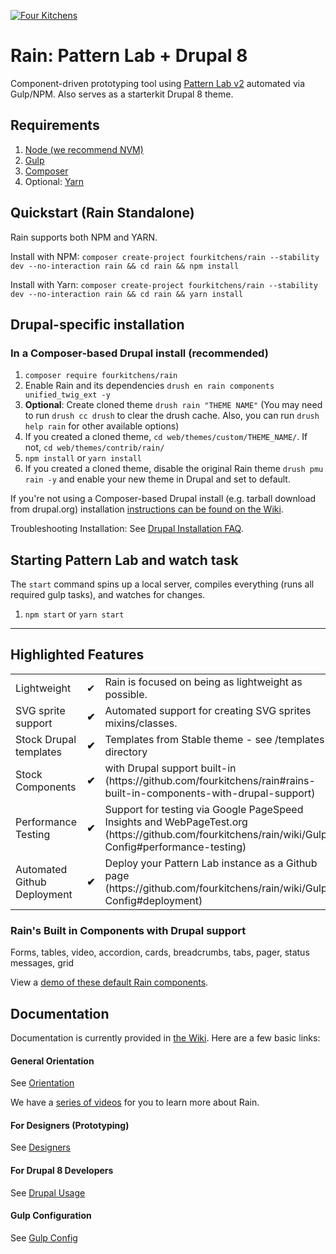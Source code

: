 [![Four Kitchens](https://img.shields.io/badge/4K-Four%20Kitchens-35AA4E.svg)](https://fourkitchens.com/)

# Rain: Pattern Lab + Drupal 8

Component-driven prototyping tool using [Pattern Lab v2](http://patternlab.io/) automated via Gulp/NPM. Also serves as a starterkit Drupal 8 theme.

## Requirements

  1. [Node (we recommend NVM)](https://github.com/creationix/nvm)
  2. [Gulp](http://gulpjs.com/)
  3. [Composer](https://getcomposer.org/)
  4. Optional: [Yarn](https://github.com/yarnpkg/yarn)

## Quickstart (Rain Standalone)
Rain supports both NPM and YARN.

Install with NPM:
`composer create-project fourkitchens/rain --stability dev --no-interaction rain && cd rain && npm install`

Install with Yarn:
`composer create-project fourkitchens/rain --stability dev --no-interaction rain && cd rain && yarn install`

## Drupal-specific installation

### In a Composer-based Drupal install (recommended)

  1. `composer require fourkitchens/rain`
  2. Enable Rain and its dependencies `drush en rain components unified_twig_ext -y`
  3. **Optional**: Create cloned theme `drush rain "THEME NAME"` (You may need to run `drush cc drush` to clear the drush cache. Also, you can run `drush help rain` for other available options)
  4. If you created a cloned theme, `cd web/themes/custom/THEME_NAME/`. If not, `cd web/themes/contrib/rain/`
  5. `npm install` or `yarn install`
  6. If you created a cloned theme, disable the original Rain theme `drush pmu rain -y` and enable your new theme in Drupal and set to default.

If you're not using a Composer-based Drupal install (e.g. tarball download from drupal.org) installation [instructions can be found on the Wiki](https://github.com/fourkitchens/rain/wiki/Installation).

Troubleshooting Installation: See [Drupal Installation FAQ](https://github.com/fourkitchens/rain/wiki/Installation#drupal-installation-faq).

## Starting Pattern Lab and watch task

The `start` command spins up a local server, compiles everything (runs all required gulp tasks), and watches for changes.

  1. `npm start` or `yarn start`

  ---

## Highlighted Features

<table><tbody>
<tr><td>Lightweight</td><td>✔</td><td>Rain is focused on being as lightweight as possible.</td></tr>
<tr><td>SVG sprite support </td><td><strong>✔</strong></td><td>Automated support for creating SVG sprites mixins/classes.</td></tr>
<tr><td>Stock Drupal templates </td><td><strong>✔</strong></td><td>Templates from Stable theme - see /templates directory</td></tr>
<tr><td>Stock Components </td><td><strong>✔</strong></td><td>with Drupal support built-in (https://github.com/fourkitchens/rain#rains-built-in-components-with-drupal-support)</td></tr>
<tr><td>Performance Testing </td><td><strong>✔</strong></td><td>Support for testing via Google PageSpeed Insights and WebPageTest.org (https://github.com/fourkitchens/rain/wiki/Gulp-Config#performance-testing)</td></tr>
<tr><td>Automated Github Deployment </td><td><strong>✔</strong></td><td>Deploy your Pattern Lab instance as a Github page (https://github.com/fourkitchens/rain/wiki/Gulp-Config#deployment)</td></tr>
</tbody></table>

<h3 id="components">Rain's Built in Components with Drupal support</h3>
Forms, tables, video, accordion, cards, breadcrumbs, tabs, pager, status messages, grid

View a [demo of these default Rain components](https://fourkitchens.github.io/rain/pattern-lab/public/).

## Documentation
Documentation is currently provided in [the Wiki](https://github.com/fourkitchens/rain/wiki). Here are a few basic links:

#### General Orientation

See [Orientation](https://github.com/fourkitchens/rain/wiki/Orientation)

We have a [series of videos](https://www.youtube.com/playlist?list=PLO9S6JjNqWsGMQLDfE8Ekt0ryrGa3g4km) for you to learn more about Rain.

#### For Designers (Prototyping)

See [Designers](https://github.com/fourkitchens/rain/wiki/For-Designers)

#### For Drupal 8 Developers

See [Drupal Usage](https://github.com/fourkitchens/rain/wiki/Drupal-Usage)

#### Gulp Configuration

See [Gulp Config](https://github.com/fourkitchens/rain/wiki/Gulp-Config)
